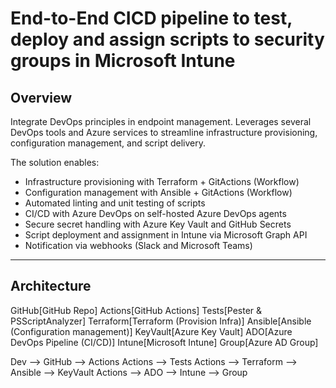 # End-to-End CICD pipeline to test, deploy and assign scripts to security groups in Microsoft Intune

## Overview

Integrate DevOps principles in endpoint management. Leverages several DevOps tools and Azure services to streamline infrastructure provisioning, configuration management, and script delivery.

The solution enables:
- Infrastructure provisioning with Terraform + GitActions (Workflow)
- Configuration management with Ansible + GitActions (Workflow)
- Automated linting and unit testing of scripts
- CI/CD with Azure DevOps on self-hosted Azure DevOps agents
- Secure secret handling with Azure Key Vault and GitHub Secrets
- Script deployment and assignment in Intune via Microsoft Graph API
- Notification via webhooks (Slack and Microsoft Teams)

---

## Architecture

  GitHub[GitHub Repo]
  Actions[GitHub Actions]
  Tests[Pester & PSScriptAnalyzer]
  Terraform[Terraform (Provision Infra)]
  Ansible[Ansible (Configuration management)]
  KeyVault[Azure Key Vault]
  ADO[Azure DevOps Pipeline (CI/CD)]
  Intune[Microsoft Intune]
  Group[Azure AD Group]

  Dev --> GitHub --> Actions
  Actions --> Tests
  Actions --> Terraform --> Ansible --> KeyVault
  Actions --> ADO --> Intune --> Group
